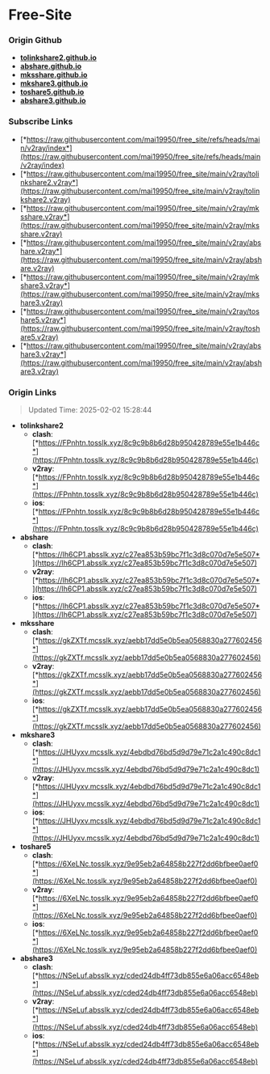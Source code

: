 # Free-Site

### Origin Github

- [**tolinkshare2.github.io**](https://github.com/tolinkshare2/tolinkshare2.github.io)
- [**abshare.github.io**](https://github.com/abshare/abshare.github.io)
- [**mksshare.github.io**](https://github.com/mksshare/mksshare.github.io)
- [**mkshare3.github.io**](https://github.com/mkshare3/mkshare3.github.io)
- [**toshare5.github.io**](https://github.com/toshare5/toshare5.github.io)
- [**abshare3.github.io**](https://github.com/abshare3/abshare3.github.io)

### Subscribe Links

- [*https://raw.githubusercontent.com/mai19950/free_site/refs/heads/main/v2ray/index*](https://raw.githubusercontent.com/mai19950/free_site/refs/heads/main/v2ray/index)
- [*https://raw.githubusercontent.com/mai19950/free_site/main/v2ray/tolinkshare2.v2ray*](https://raw.githubusercontent.com/mai19950/free_site/main/v2ray/tolinkshare2.v2ray)
- [*https://raw.githubusercontent.com/mai19950/free_site/main/v2ray/mksshare.v2ray*](https://raw.githubusercontent.com/mai19950/free_site/main/v2ray/mksshare.v2ray)
- [*https://raw.githubusercontent.com/mai19950/free_site/main/v2ray/abshare.v2ray*](https://raw.githubusercontent.com/mai19950/free_site/main/v2ray/abshare.v2ray)
- [*https://raw.githubusercontent.com/mai19950/free_site/main/v2ray/mkshare3.v2ray*](https://raw.githubusercontent.com/mai19950/free_site/main/v2ray/mkshare3.v2ray)
- [*https://raw.githubusercontent.com/mai19950/free_site/main/v2ray/toshare5.v2ray*](https://raw.githubusercontent.com/mai19950/free_site/main/v2ray/toshare5.v2ray)
- [*https://raw.githubusercontent.com/mai19950/free_site/main/v2ray/abshare3.v2ray*](https://raw.githubusercontent.com/mai19950/free_site/main/v2ray/abshare3.v2ray)

### Origin Links

> Updated Time: 2025-02-02 15:28:44

- **tolinkshare2**
  - **clash**: [*https://FPnhtn.tosslk.xyz/8c9c9b8b6d28b950428789e55e1b446c*](https://FPnhtn.tosslk.xyz/8c9c9b8b6d28b950428789e55e1b446c)
  - **v2ray**: [*https://FPnhtn.tosslk.xyz/8c9c9b8b6d28b950428789e55e1b446c*](https://FPnhtn.tosslk.xyz/8c9c9b8b6d28b950428789e55e1b446c)
  - **ios**: [*https://FPnhtn.tosslk.xyz/8c9c9b8b6d28b950428789e55e1b446c*](https://FPnhtn.tosslk.xyz/8c9c9b8b6d28b950428789e55e1b446c)
- **abshare**
  - **clash**: [*https://Ih6CP1.absslk.xyz/c27ea853b59bc7f1c3d8c070d7e5e507*](https://Ih6CP1.absslk.xyz/c27ea853b59bc7f1c3d8c070d7e5e507)
  - **v2ray**: [*https://Ih6CP1.absslk.xyz/c27ea853b59bc7f1c3d8c070d7e5e507*](https://Ih6CP1.absslk.xyz/c27ea853b59bc7f1c3d8c070d7e5e507)
  - **ios**: [*https://Ih6CP1.absslk.xyz/c27ea853b59bc7f1c3d8c070d7e5e507*](https://Ih6CP1.absslk.xyz/c27ea853b59bc7f1c3d8c070d7e5e507)
- **mksshare**
  - **clash**: [*https://gkZXTf.mcsslk.xyz/aebb17dd5e0b5ea0568830a277602456*](https://gkZXTf.mcsslk.xyz/aebb17dd5e0b5ea0568830a277602456)
  - **v2ray**: [*https://gkZXTf.mcsslk.xyz/aebb17dd5e0b5ea0568830a277602456*](https://gkZXTf.mcsslk.xyz/aebb17dd5e0b5ea0568830a277602456)
  - **ios**: [*https://gkZXTf.mcsslk.xyz/aebb17dd5e0b5ea0568830a277602456*](https://gkZXTf.mcsslk.xyz/aebb17dd5e0b5ea0568830a277602456)
- **mkshare3**
  - **clash**: [*https://JHUyxv.mcsslk.xyz/4ebdbd76bd5d9d79e71c2a1c490c8dc1*](https://JHUyxv.mcsslk.xyz/4ebdbd76bd5d9d79e71c2a1c490c8dc1)
  - **v2ray**: [*https://JHUyxv.mcsslk.xyz/4ebdbd76bd5d9d79e71c2a1c490c8dc1*](https://JHUyxv.mcsslk.xyz/4ebdbd76bd5d9d79e71c2a1c490c8dc1)
  - **ios**: [*https://JHUyxv.mcsslk.xyz/4ebdbd76bd5d9d79e71c2a1c490c8dc1*](https://JHUyxv.mcsslk.xyz/4ebdbd76bd5d9d79e71c2a1c490c8dc1)
- **toshare5**
  - **clash**: [*https://6XeLNc.tosslk.xyz/9e95eb2a64858b227f2dd6bfbee0aef0*](https://6XeLNc.tosslk.xyz/9e95eb2a64858b227f2dd6bfbee0aef0)
  - **v2ray**: [*https://6XeLNc.tosslk.xyz/9e95eb2a64858b227f2dd6bfbee0aef0*](https://6XeLNc.tosslk.xyz/9e95eb2a64858b227f2dd6bfbee0aef0)
  - **ios**: [*https://6XeLNc.tosslk.xyz/9e95eb2a64858b227f2dd6bfbee0aef0*](https://6XeLNc.tosslk.xyz/9e95eb2a64858b227f2dd6bfbee0aef0)
- **abshare3**
  - **clash**: [*https://NSeLuf.absslk.xyz/cded24db4ff73db855e6a06acc6548eb*](https://NSeLuf.absslk.xyz/cded24db4ff73db855e6a06acc6548eb)
  - **v2ray**: [*https://NSeLuf.absslk.xyz/cded24db4ff73db855e6a06acc6548eb*](https://NSeLuf.absslk.xyz/cded24db4ff73db855e6a06acc6548eb)
  - **ios**: [*https://NSeLuf.absslk.xyz/cded24db4ff73db855e6a06acc6548eb*](https://NSeLuf.absslk.xyz/cded24db4ff73db855e6a06acc6548eb)
